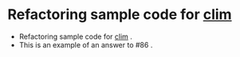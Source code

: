 # Refactoring sample code for [clim](https://github.com/at-grandpa/clim)

- Refactoring sample code for [clim](https://github.com/at-grandpa/clim) .
- This is an example of an answer to #86 .
